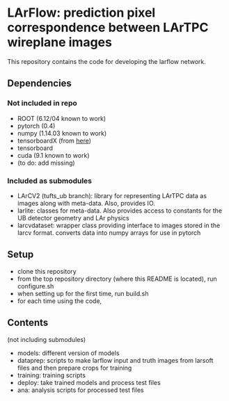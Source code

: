 # LArFlow: prediction pixel correspondence between LArTPC wireplane images

This repository contains the code for developing the larflow network.

## Dependencies

### Not included in repo

* ROOT (6.12/04 known to work)
* pytorch (0.4)
* numpy (1.14.03 known to work)
* tensorboardX (from [here](https://github.com/lanpa/tensorboard-pytorch))
* tensorboard
* cuda (9.1 known to work)
* (to do: add missing)

### Included as submodules

* LArCV2 (tufts_ub branch): library for representing LArTPC data as images along with meta-data. Also, provides IO.
* larlite: classes for meta-data. Also provides access to constants for the UB detector geometry and LAr physics
* larcvdataset: wrapper class providing interface to images stored in the larcv format. converts data into numpy arrays for use in pytorch

## Setup

* clone this repository
* from the top repository directory (where this README is located), run configure.sh
* when setting up for the first time, run build.sh
* for each time using the code, 

## Contents

(not including submodules)

* models: different version of models
* dataprep: scripts to make larflow input and truth images from larsoft files and then prepare crops for training
* training: training scripts
* deploy: take trained models and process test files
* ana: analysis scripts for processed test files
